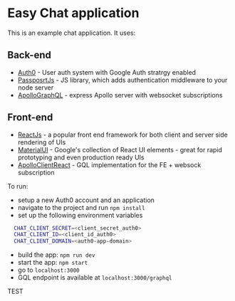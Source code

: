 # Easy Chat application


This is an example chat application. It uses:

## Back-end
- [Auth0](https://auth0.com/) - User auth system with Google Auth stratrgy enabled
- [PassposrtJs](http://www.passportjs.org/) - JS library, which adds authentication middleware to your node server
- [ApolloGraphQL](https://www.apollographql.com/docs/apollo-server/) - express Apollo server with websocket subscriptions

## Front-end
- [ReactJs](https://reactjs.org/) - a popular front end framework for both client and server side rendering of UIs
- [MaterialUI](https://material-ui.com/) - Google's collection of React UI elements - great for rapid prototyping and even production ready UIs
- [ApolloClientReact](https://www.apollographql.com/docs/react/) - GQL implementation for the FE + websock subscription

To run:

- setup a new Auth0 account and an application
- navigate to the project and run `npm install`
- set up the following environment variables
```sh
  CHAT_CLIENT_SECRET=<client_secret_auth0>
  CHAT_CLIENT_ID=<client_id_auth0>
  CHAT_CLIENT_DOMAIN=<auth0-app-domain>
```
- build the app: `npm run dev`
- start the app: `npm start`
- go to `localhost:3000`
- GQL endpoint is available at `localhost:3000/graphql`

TEST

